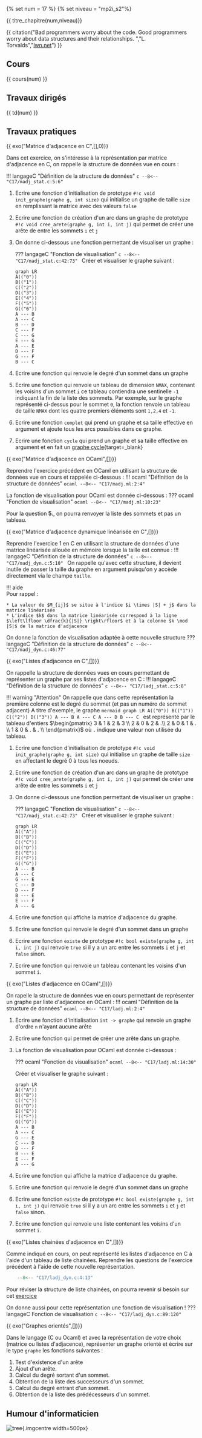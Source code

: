 {% set num = 17 %}
{% set niveau = "mp2i_s2"%}

{{ titre_chapitre(num,niveau)}}

{{ citation("Bad programmers worry about the code. Good programmers worry about data structures and their relationships.
","L. Torvalds","[lwn.net](https://lwn.net/Articles/193245/)") }}

## Cours

{{ cours(num) }}

## Travaux dirigés

{{ td(num) }}


## Travaux pratiques

{{ exo("Matrice d'adjacence en C",[],0)}}

Dans cet exercice, on s'intéresse à la représentation par matrice d'adjacence en C, on rappelle la structure de données vue en cours :

!!! langageC "Définition de la structure de données"
    ```c
        --8<-- "C17/madj_stat.c:5:6"
    ```

1. Ecrire une fonction d’initialisation de prototype `#!c void init_graphe(graphe g, int size)` qui initialise un graphe de taille `size` en remplissant la matrice avec des valeurs `false`

2. Ecrire une fonction de création d'un arc dans un graphe de prototype `#!c void cree_arete(graphe g, int i, int j)` qui permet de créer une arête de entre les sommets `i` et `j`

3. On donne ci-dessous une fonction permettant de visualiser un graphe :

    ??? langageC "Fonction de visualisation"
        ```c
                --8<-- "C17/madj_stat.c:42:73"
        ```
    Créer et visualiser le graphe suivant :
    ```mermaid
    graph LR
    A(("0"))
    B(("1"))
    C(("2"))
    D(("3"))
    E(("4"))
    F(("5"))
    G(("6"))
    A --- B
    A --- C
    B --- D
    C --- F
    C --- G
    E --- G
    A --- E
    D --- F
    G --- F
    B --- C
    ```

4. Ecrire une fonction qui renvoie le degré d'un sommet dans un graphe

5. Ecrire une fonction qui renvoie un tableau de dimension `NMAX`, contenant les voisins d'un sommet `i` ce tableau contiendra une sentinelle `-1` indiquant la fin de la liste des sommets. Par exemple, sur le graphe représenté ci-dessus pour le sommet `0`, la fonction renvoie un tableau de taille `NMAX` dont les quatre premiers éléments sont `1,2,4` et `-1`.

6. Ecrire une fonction `complet` qui prend un graphe et sa taille effective en argument et ajoute tous les arcs possibles dans ce graphe. 

7. Ecrire une fonction `cycle` qui prend un graphe et sa taille effective en argument et en fait un [graphe cycle](https://fr.wikipedia.org/wiki/Graphe_cycle){target=_blank}


{{ exo("Matrice d'adjacence en OCaml",[])}}

Reprendre l'exercice précédent en OCaml en utilisant la structure de données vue en cours et rappelée ci-dessous :
!!! ocaml "Définition de la structure de données"
    ```ocaml
        --8<-- "C17/madj.ml:2:4"
    ```

La fonction de visualisation pour OCaml est donnée ci-dessous :
??? ocaml "Fonction de visualisation"
    ```ocaml
        --8<-- "C17/madj.ml:10:23"
    ```

Pour la question **5.**, on pourra renvoyer la liste des sommets et pas un tableau.

{{ exo("Matrice d'adjacence dynamique linéarisée en C",[])}}

Reprendre l'exercice 1 en C en utilisant la structure de données d'une matrice linéarisée allouée en mémoire lorsque la taille est connue :
!!! langageC "Définition de la structure de données"
    ```c
        --8<-- "C17/madj_dyn.c:5:10"
    ```
On rappelle qu'avec cette structure, il devient inutile de passer la taille du graphe en argument puisqu'on y accède directement via le champe `taille`.

!!! aide    
    Pour rappel :

    * La valeur de $M_{ij}$ se situe à l'indice $i \times |S| + j$ dans la matrice linéarisée
    * L'indice $k$ dans la matrice linéarisée correspond à la ligne $\left\lfloor \dfrac{k}{|S|} \right\rfloor$ et à la colonne $k \mod |S|$ de la matrice d'adjacence

On donne la fonction de visualisation adaptée à cette nouvelle structure
??? langageC "Définition de la structure de données"
    ```c
        --8<-- "C17/madj_dyn.c:46:77"
    ```

{{ exo("Listes d'adjacence en C",[])}}

On rappelle la structure de données vues en cours permettant de représenter un graphe par ses listes d'adjacence en C :
!!! langageC "Définition de la structure de données"
    ```c
        --8<-- "C17/ladj_stat.c:5:8"
    ```

!!! warning "Attention"
    On rappelle que dans cette représentation la première colonne est le degré du sommet (et pas un numéro de sommet adjacent)
    A titre d'exemple, le graphe
    ```mermaid
    graph LR
    A(("0"))
    B(("1"))
    C(("2"))
    D(("3"))
    A --- B
    A --- C
    A --- D
    B --- C
    ```
    est représenté par le tableau d'entiers  $\begin{pmatrix}
    3 & 1 & 2 & 3 \\
    2 & 0 & 2 &  .\\
    2 & 0 & 1 & . \\
    1 & 0 & . & . \\
    \end{pmatrix}$ où `.` indique une valeur non utilisée du tableau.
    
1. Ecrire une fonction d’initialisation de prototype `#!c void init_graphe(graphe g, int size)` qui initialise un graphe de taille `size` en affectant le degré 0 à tous les noeuds.

2. Ecrire une fonction de création d'un arc dans un graphe de prototype `#!c void cree_arete(graphe g, int i, int j)` qui permet de créer une arête de entre les sommets `i` et `j`

3. On donne ci-dessous une fonction permettant de visualiser un graphe :

    ??? langageC "Fonction de visualisation"
        ```c
                --8<-- "C17/madj_stat.c:42:73"
        ```
    Créer et visualiser le graphe suivant :
    ```mermaid
    graph LR
    A(("A"))
    B(("B"))
    C(("C"))
    D(("D"))
    E(("E"))
    F(("F"))
    G(("G"))
    A --- B
    A --- C
    G --- E
    C --- D
    D --- F
    B --- E
    E --- F
    A --- G
    ```

3. Ecrire une fonction qui affiche la matrice d'adjacence du graphe.

4. Ecrire une fonction qui renvoie le degré d'un sommet dans un graphe

5. Ecrire une fonction `existe` de prototype `#!c bool existe(graphe g, int i, int j)` qui renvoie `true` si il y a un arc entre les sommets `i` et `j` et `false` sinon.

6. Ecrire une fonction qui renvoie un tableau  contenant les voisins d'un sommet `i`. 


{{ exo("Listes d'adjacence en OCaml",[])}}

On rapelle la structure de données vue en cours permettant de représenter un graphe par liste d'adjacence en OCaml :
!!! ocaml "Définition de la structure de données"
    ```ocaml
        --8<-- "C17/ladj.ml:2:4"
    ```

1. Ecrire une fonction d'initialisation `int -> graphe` qui renvoie un graphe d'ordre `n` n'ayant aucune arête

2. Ecrire une fonction qui permet de créer une arête dans un graphe.

3. La fonction de visualisation pour OCaml est donnée ci-dessous :

    ??? ocaml "Fonction de visualisation"
        ```ocaml
            --8<-- "C17/ladj.ml:14:30"
        ```
    
    Créer et visualiser le graphe suivant :
    ```mermaid
    graph LR
    A(("A"))
    B(("B"))
    C(("C"))
    D(("D"))
    E(("E"))
    F(("F"))
    G(("G"))
    A --- B
    A --- C
    G --- E
    C --- D
    D --- F
    B --- E
    E --- F
    A --- G
    ```

3. Ecrire une fonction qui affiche la matrice d'adjacence du graphe.

4. Ecrire une fonction qui renvoie le degré d'un sommet dans un graphe

5. Ecrire une fonction `existe` de prototype `#!c bool existe(graphe g, int i, int j)` qui renvoie `true` si il y a un arc entre les sommets `i` et `j` et `false` sinon.

6. Ecrire une fonction qui renvoie une liste  contenant les voisins d'un sommet `i`.


{{ exo("Listes chainées d'adjacence en C",[])}}

Comme indiqué en cours, on peut représenté les listes d'adjacence en C à l'aide d'un tableau de liste chainées. Reprendre les questions de l'exercice précédent à l'aide de cette nouvelle représentation.

```c
    --8<-- "C17/ladj_dyn.c:4:13"
```

Pour réviser la structure de liste chainées, on pourra revenir si besoin sur cet [exercice](https://fabricenativel.github.io/cpge-info/mp2i/sl/#exercice-3-listes-chainees-en-c)

On donne aussi pour cette représentation une fonction de visualisation !
??? langageC Fonction de visualisation
    ```c
        --8<-- "C17/ladj_dyn.c:89:120"
    ```

{{ exo("Graphes orientés",[])}}

Dans le langage (C ou Ocaml) et avec la représentation de votre choix (matrice ou listes d'adjacence), représenter un graphe orienté et écrire sur le type `graphe`  les fonctions suivantes :

1. Test d'existence d'un arête
2. Ajout d'un arête.
3. Calcul du degré sortant d'un sommet.
4. Obtention de la liste des successeurs d'un sommet.
5. Calcul du degré entrant d'un sommet.
6. Obtention de la liste des prédécesseurs d'un sommet.





## Humour d'informaticien

![tree](./Images/C17/travelling_salesman_problem.png){.imgcentre width=500px}
